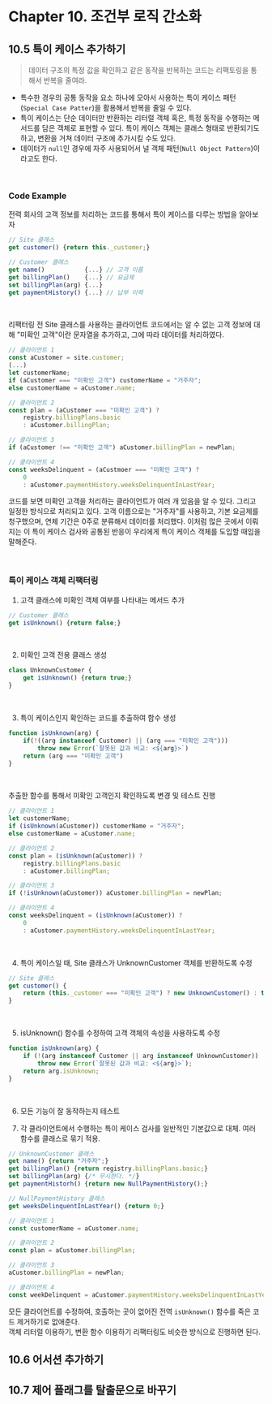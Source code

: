 # Chapter 10. 조건부 로직 간소화

## 10.5 특이 케이스 추가하기
> 데이터 구조의 특정 값을 확인하고 같은 동작을 반복하는 코드는 리팩토링을 통해서 반복을 줄여라.

* 특수한 경우의 공통 동작을 요소 하나에 모아서 사용하는 특이 케이스 패턴(`Special Case Patter`)을 활용해서 
반복을 줄일 수 있다.
* 특이 케이스는 단순 데이터만 반환하는 리터럴 객체 혹은, 특정 동작을 수행하는 메서드를 담은 객체로 표현할 수 있다. 
특이 케이스 객체는 클래스 형태로 반환되기도 하고, 변환을 거쳐 데이터 구조에 추가시킬 수도 있다.
* 데이터가 `null`인 경우에 자주 사용되어서 널 객체 패턴(`Null Object Pattern`)이라고도 한다. 

<br>

### Code Example
전력 회사의 고객 정보를 처리하는 코드를 통해서 특이 케이스를 다루는 방법을 알아보자
```js
// Site 클래스
get customer() {return this._customer;}

// Customer 클래스
get name()           {...} // 고객 이름
get billingPlan()    {...} // 요금제
set billingPlan(arg) {...} 
get paymentHistory() {...} // 납부 이력
```

<br>

리팩터링 전 Site 클래스를 사용하는 클라이언트 코드에서는 알 수 없는 고객 정보에 대해 "미확인 고객"이란 문자열을 추가하고, 
그에 따라 데이터를 처리하였다.
```js
// 클라이언트 1
const aCustomer = site.customer;
(...)
let customerName;
if (aCustomer === "미확인 고객") customerName = "거주자";
else customerName = aCustomer.name;

// 클라이언트 2
const plan = (aCustomer === "미확인 고객") ?
    registry.billingPlans.basic 
    : aCustomer.billingPlan;

// 클라이언트 3
if (aCustomer !== "미확인 고객") aCustomer.billingPlan = newPlan;

// 클라이언트 4
const weeksDelinquent = (aCustmoer === "미확인 고객") ?
    0
    : aCustomer.paymentHistory.weeksDelinquentInLastYear;
```
코드를 보면 미확인 고객을 처리하는 클라이언트가 여러 개 있음을 알 수 있다. 그리고 일정한 방식으로 처리되고 있다. 고객 이름으로는 "거주자"를 
사용하고, 기본 요금제를 청구했으며, 연체 기간은 0주로 분류해서 데이터를 처리했다. 이처럼 많은 곳에서 이뤄지는 이 특이 케이스 검사와 공통된 
반응이 우리에게 특이 케이스 객체를 도입할 때임을 말해준다.

<br>

### 특이 케이스 객체 리팩터링
1. 고객 클래스에 미확인 객체 여부를 나타내는 메서드 추가
```js
// Customer 클래스
get isUnknown() {return false;}
```

<br>

2. 미확인 고객 전용 클래스 생성
```js
class UnknownCustomer {
    get isUnknown() {return true;}
}
```

<br>

3. 특이 케이스인지 확인하는 코드를 추출하여 함수 생성
```js
function isUnknown(arg) {
    if(!((arg instanceof Customer) || (arg === "미확인 고객")))
        throw new Error(`잘못된 값과 비교: <${arg}>`)
    return (arg === "미확인 고객")
}
```

<br>

추출한 함수를 통해서 미확인 고객인지 확인하도록 변경 및 테스트 진행
```js
// 클라이언트 1
let customerName;
if (isUnknown(aCustomer)) customerName = "거주자";
else customerName = aCustomer.name;

// 클라이언트 2
const plan = (isUnknown(aCustomer)) ?
    registry.billingPlans.basic 
    : aCustomer.billingPlan;

// 클라이언트 3
if (!isUnknown(aCustomer)) aCustomer.billingPlan = newPlan;

// 클라이언트 4
const weeksDelinquent = (isUnknown(aCustomer)) ?
    0
    : aCustomer.paymentHistory.weeksDelinquentInLastYear;
```

<br>

4. 특이 케이스일 때, Site 클래스가 UnknownCustomer 객체를 반환하도록 수정
```js
// Site 클래스
get customer() {
    return (this._customer === "미확인 고객") ? new UnknownCustomer() : this._customer;
}
```

<br>

5. isUnknown() 함수를 수정하여 고객 객체의 속성을 사용하도록 수정
```js
function isUnknown(arg) {
    if (!(arg instanceof Customer || arg instanceof UnknownCustomer))
        throw new Error(`잘못된 값과 비교: <${arg}>`);
    return arg.isUnknown;
}
```

<br>

6. 모든 기능이 잘 동작하는지 테스트

7. 각 클라이언트에서 수행하는 특이 케이스 검사를 일반적인 기본값으로 대체. 여러 함수를 클래스로 묶기 적용.
```js
// UnknownCustomer 클래스
get name() {return "거주자";}
get billingPlan() {return registry.billingPlans.basic;}
set billingPlan(arg) {/* 무시한다. */}
get paymentHistorh() {return new NullPaymentHistory();}

// NullPaymentHistory 클래스
get weeksDelinquentInLastYear() {return 0;}

// 클라이언트 1
const customerName = aCustomer.name;

// 클라이언트 2
const plan = aCustomer.billingPlan;

// 클라이언트 3
aCustomer.billingPlan = newPlan;

// 클라이언트 4
const weekDelinquent = aCustomer.paymentHistory.weeksDelinquentInLastYear;
```
모든 클라이언트를 수정하여, 호출하는 곳이 없어진 전역 `isUnknown()` 함수를 죽은 코드 제거하기로 없애준다. <br>
객체 리터럴 이용하기, 변환 함수 이용하기 리팩터링도 비슷한 방식으로 진행하면 된다.


## 10.6 어서션 추가하기


## 10.7 제어 플래그를 탈출문으로 바꾸기


